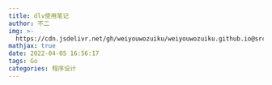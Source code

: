 ```yaml
---
title: dlv使用笔记
author: 不二
img: >-
  https://cdn.jsdelivr.net/gh/weiyouwozuiku/weiyouwozuiku.github.io@src/source/_posts/PageImg/程序设计/dlv使用笔记.jpeg
mathjax: true
date: 2022-04-05 16:56:17
tags: Go
categories: 程序设计
---
```

